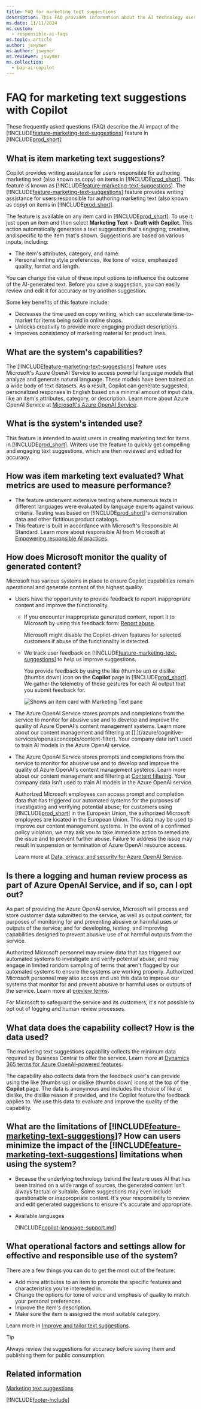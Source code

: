 ```yaml
---
title: FAQ for marketing text suggestions
description: This FAQ provides information about the AI technology used in marketing text suggestions in Business Central, along with key considerations and details about how AI is used, how it was tested and evaluated, and any specific limitations.
ms.date: 11/11/2024
ms.custom: 
  - responsible-ai-faqs
ms.topic: article
author: jswymer
ms.author: jswymer
ms.reviewer: jswymer
ms.collection:
  - bap-ai-copilot
---
```


# FAQ for marketing text suggestions with Copilot

These frequently asked questions (FAQ) describe the AI impact of the [!INCLUDE[feature-marketing-text-suggestions](includes/feature-marketing-text-suggestions.md)] feature in [!INCLUDE[prod_short](includes/prod_short.md)].

## What is item marketing text suggestions?

Copilot provides writing assistance for users responsible for authoring marketing text (also known as copy) on items in [!INCLUDE[prod_short](includes/prod_short.md)]. This feature is known as [!INCLUDE[feature-marketing-text-suggestions](includes/feature-marketing-text-suggestions.md)]. The [!INCLUDE[feature-marketing-text-suggestions](includes/feature-marketing-text-suggestions.md)] feature provides writing assistance for users responsible for authoring marketing text (also known as *copy*) on items in [!INCLUDE[prod_short](includes/prod_short.md)].

The feature is available on any item card in [!INCLUDE[prod_short](includes/prod_short.md)]. To use it, just open an item and then select **Marketing Text** > **Draft with Copilot**. This action automatically generates a text suggestion that's engaging, creative, and specific to the item that's shown. Suggestions are based on various inputs, including:

- The item's attributes, category, and name.
- Personal writing style preferences, like tone of voice, emphasized quality, format and length.

You can change the value of these input options to influence the outcome of the AI-generated text. Before you save a suggestion, you can easily review and edit it for accuracy or try another suggestion.

Some key benefits of this feature include:

- Decreases the time used on copy writing, which can accelerate time-to-market for items being sold in online shops.
- Unlocks creativity to provide more engaging product descriptions.
- Improves consistency of marketing material for product lines.

## What are the system's capabilities?

The [!INCLUDE[feature-marketing-text-suggestions](includes/feature-marketing-text-suggestions.md)] feature uses Microsoft's Azure OpenAI Service to access powerful language models that analyze and generate natural language. These models have been trained on a wide body of text datasets. As a result, Copilot can generate suggested, personalized responses in English based on a minimal amount of input data, like an item's attributes, category, or description. Learn more about Azure OpenAI Service at [Microsoft's Azure OpenAI Service](/azure/cognitive-services/openai/overview).

## What is the system's intended use?

This feature is intended to assist users in creating marketing text for items in [!INCLUDE[prod_short](includes/prod_short.md)]. Writers use the feature to quickly get compelling and engaging text suggestions, which are then reviewed and edited for accuracy. 

## How was item marketing text evaluated? What metrics are used to measure performance?

- The feature underwent extensive testing where numerous texts in different languages were evaluated by language experts against various criteria. Testing was based on [!INCLUDE[prod_short](includes/prod_short.md)]'s demonstration data and other fictitious product catalogs.
- This feature is built in accordance with Microsoft's Responsible AI Standard. Learn more about responsible AI from Microsoft at [Empowering responsible AI practices](https://aka.ms/RAI).

## How does Microsoft monitor the quality of generated content?

Microsoft has various systems in place to ensure Copilot capabilities remain operational and generate content of the highest quality.

- Users have the opportunity to provide feedback to report inappropriate content and improve the functionality.

  - If you encounter inappropriate generated content, report it to Microsoft by using this feedback form: [Report abuse](https://go.microsoft.com/fwlink/?linkid=2249810). 

    Microsoft might disable the Copilot-driven features for selected customers if abuse of the functionality is detected. 

  - We track user feedback on [!INCLUDE[feature-marketing-text-suggestions](includes/feature-marketing-text-suggestions.md)] to help us improve suggestions. 

    You provide feedback by using the like (thumbs up) or dislike (thumbs down) icon on the **Copilot** page in [!INCLUDE[prod_short](includes/prod_short.md)]. We gather the telemetry of these gestures for each AI output that you submit feedback for.

    ![Shows an item card with Marketing Text pane](media/create-with-copilot-window-feedback.svg)

- The Azure OpenAI Service stores prompts and completions from the service to monitor for abusive use and to develop and improve the quality of Azure OpenAI's content management systems. Learn more about our content management and filtering at [].](/azure/cognitive-services/openai/concepts/content-filter). Your company data isn't used to train AI models in the Azure OpenAI service.
- The Azure OpenAI Service stores prompts and completions from the service to monitor for abusive use and to develop and improve the quality of Azure OpenAI's content management systems. Learn more about our content management and filtering at [Content filtering](/azure/cognitive-services/openai/concepts/content-filter). Your company data isn't used to train AI models in the Azure OpenAI service.

   Authorized Microsoft employees can access prompt and completion data that has triggered our automated systems for the purposes of investigating and verifying potential abuse; for customers using [!INCLUDE[prod_short](includes/prod_short.md)] in the European Union, the authorized Microsoft employees are located in the European Union. This data may be used to improve our content management systems. In the event of a confirmed policy violation, we may ask you to take immediate action to remediate the issue and to prevent further abuse. Failure to address the issue may result in suspension or termination of Azure OpenAI resource access.

   Learn more at [Data, privacy, and security for Azure OpenAI Service](/legal/cognitive-services/openai/data-privacy#abuse-and-harmful-content-generation).

## Is there a logging and human review process as part of Azure OpenAI Service, and if so, can I opt out?  

As part of providing the Azure OpenAI service, Microsoft will process and store customer data submitted to the service, as well as output content, for purposes of monitoring for and preventing abusive or harmful uses or outputs of the service; and for developing, testing, and improving capabilities designed to prevent abusive use of or harmful outputs from the service. 

Authorized Microsoft personnel may review data that has triggered our automated systems to investigate and verify potential abuse, and may engage in limited random sampling of terms that aren't flagged by our automated systems to ensure the systems are working properly. Authorized Microsoft personnel may also access and use this data to improve our systems that monitor for and prevent abusive or harmful uses or outputs of the service. Learn more at [preview terms](https://go.microsoft.com/fwlink/?linkid=2189520).

For Microsoft to safeguard the service and its customers, it's not possible to opt out of logging and human review processes.

## What data does the capability collect? How is the data used?

The marketing text suggestions capability collects the minimum data required by Business Central to offer the service. Learn more at [Dynamics 365 terms for Azure OpenAI-powered features](https://go.microsoft.com/fwlink/?linkid=2236010).

The capability also collects data from the feedback user's can provide using the like (thumbs up) or dislike (thumbs down) icons at the top of the **Copilot** page. The data is anonymous and includes the choice of like ot dislike, the dislike reason if provided, and the Copilot feature the feedback applies to. We use this data to evaluate and improve the quality of the capability.

## What are the limitations of [!INCLUDE[feature-marketing-text-suggestions](includes/feature-marketing-text-suggestions.md)]? How can users minimize the impact of the [!INCLUDE[feature-marketing-text-suggestions](includes/feature-marketing-text-suggestions.md)] limitations when using the system?

- Because the underlying technology behind the feature uses AI that has been trained on a wide range of sources, the generated content isn't always factual or suitable. Some suggestions may even include questionable or inappropriate content. It's your responsibility to review and edit generated suggestions to ensure it's accurate and appropriate.

- Available languages
  
   [!INCLUDE[copilot-language-support.md](includes/copilot-language-support.md)]

## What operational factors and settings allow for effective and responsible use of the system?

There are a few things you can do to get the most out of the feature:

- Add more attributes to an item to promote the specific features and characteristics you're interested in.
- Change the options for tone of voice and emphasis of quality to match your personal preferences.
- Improve the item's description.
- Make sure the item is assigned the most suitable category.

Learn more in [Improve and tailor text suggestions](item-marketing-text.md#improve-and-tailor-text-suggestions).

> [!TIP]
> Always review the suggestions for accuracy before saving them and publishing them for public consumption.

## Related information

[Marketing text suggestions](ai-overview.md)

[!INCLUDE[footer-include](includes/footer-banner.md)]
